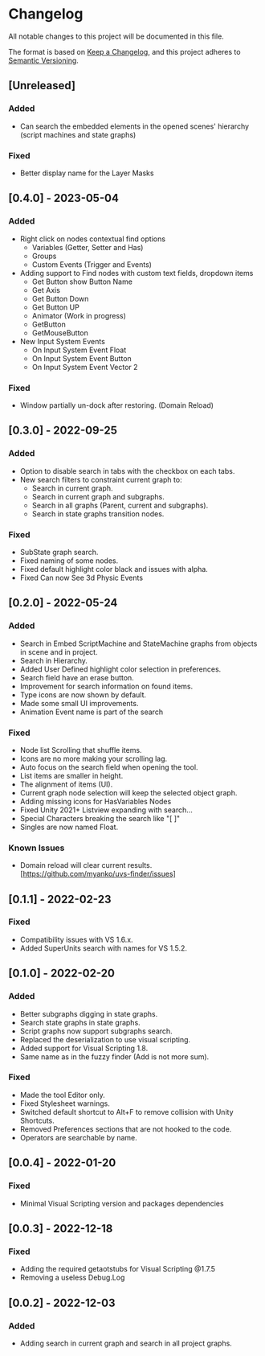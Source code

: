 # Changelog

All notable changes to this project will be documented in this file.

The format is based on [Keep a Changelog](https://keepachangelog.com/en/1.0.0/),
and this project adheres to [Semantic Versioning](https://semver.org/spec/v2.0.0.html).

## [Unreleased]

### Added

- Can search the embedded elements in the opened scenes' hierarchy (script machines and state graphs)

### Fixed

- Better display name for the Layer Masks

## [0.4.0] - 2023-05-04

### Added

- Right click on nodes contextual find options
	- Variables (Getter, Setter and Has)
	- Groups
	- Custom Events (Trigger and Events)
- Adding support to Find nodes with custom text fields, dropdown items
	- Get Button show Button Name
	- Get Axis
	- Get Button Down
	- Get Button UP
	- Animator (Work in progress)
	- GetButton
	- GetMouseButton
- New Input System Events
	- On Input System Event Float
	- On Input System Event Button
	- On Input System Event Vector 2

### Fixed

- Window partially un-dock after restoring. (Domain Reload)

## [0.3.0] - 2022-09-25

### Added

- Option to disable search in tabs with the checkbox on each tabs.
- New search filters to constraint current graph to:
	- Search in current graph.
	- Search in current graph and subgraphs.
	- Search in all graphs (Parent, current and subgraphs).
	- Search in state graphs transition nodes.

### Fixed

- SubState graph search.
- Fixed naming of some nodes.
- Fixed default highlight color black and issues with alpha.
- Fixed Can now See 3d Physic Events

## [0.2.0] - 2022-05-24

### Added

- Search in Embed ScriptMachine and StateMachine graphs from objects in scene and in project.
- Search in Hierarchy.
- Added User Defined highlight color selection in preferences.
- Search field have an erase button.
- Improvement for search information on found items.
- Type icons are now shown by default.
- Made some small UI improvements.
- Animation Event name is part of the search

### Fixed

- Node list Scrolling that shuffle items.
- Icons are no more making your scrolling lag.
- Auto focus on the search field when opening the tool.
- List items are smaller in height.
- The alignment of items (UI).
- Current graph node selection will keep the selected object graph.
- Adding missing icons for HasVariables Nodes
- Fixed Unity 2021+ Listview expanding with search...
- Special Characters breaking the search like "[ ]"
- Singles are now named Float.

### Known Issues

- Domain reload will clear current results. [https://github.com/myanko/uvs-finder/issues]

## [0.1.1] - 2022-02-23

### Fixed

- Compatibility issues with VS 1.6.x.
- Added SuperUnits search with names for VS 1.5.2.

## [0.1.0] - 2022-02-20

### Added

- Better subgraphs digging in state graphs.
- Search state graphs in state graphs.
- Script graphs now support subgraphs search.
- Replaced the deserialization to use visual scripting.
- Added support for Visual Scripting 1.8.
- Same name as in the fuzzy finder (Add is not more sum).

### Fixed

- Made the tool Editor only.
- Fixed Stylesheet warnings.
- Switched default shortcut to Alt+F to remove collision with Unity Shortcuts.
- Removed Preferences sections that are not hooked to the code.
- Operators are searchable by name.

## [0.0.4] - 2022-01-20

### Fixed

- Minimal Visual Scripting version and packages dependencies

## [0.0.3] - 2022-12-18

### Fixed

- Adding the required getaotstubs for Visual Scripting @1.7.5
- Removing a useless  Debug.Log

## [0.0.2] - 2022-12-03

### Added

- Adding search in current graph and search in all project graphs.